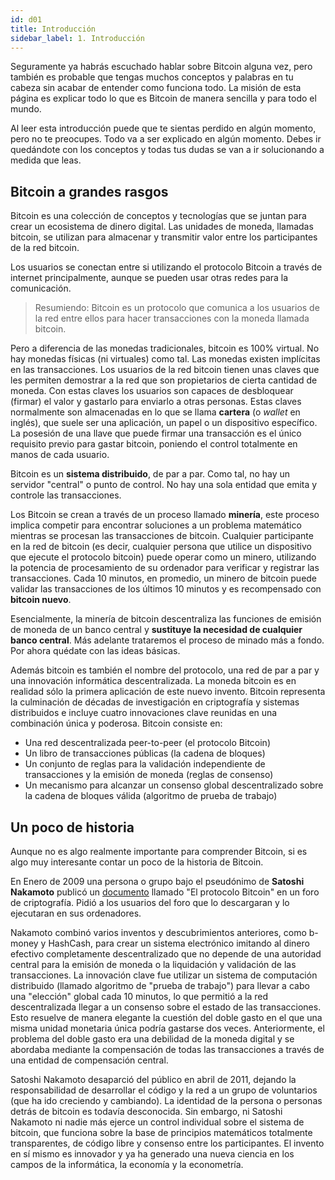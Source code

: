 ```yaml
---
id: d01
title: Introducción
sidebar_label: 1. Introducción
---
```


Seguramente ya habrás escuchado hablar sobre Bitcoin alguna vez, pero también es probable que tengas muchos conceptos y palabras
en tu cabeza sin acabar de entender como funciona todo. La misión de esta página es explicar todo lo que es Bitcoin de manera sencilla y para todo el mundo.

Al leer esta introducción puede que te sientas perdido en algún momento, pero no te preocupes. Todo va a ser explicado en algún momento. Debes ir quedándote con los conceptos y todas tus dudas se van a ir solucionando a medida que leas.

## Bitcoin a grandes rasgos

Bitcoin es una colección de conceptos y tecnologías que se juntan para crear un ecosistema de dinero digital. Las unidades de moneda, llamadas bitcoin, se utilizan para almacenar y transmitir valor entre los participantes de la red bitcoin.

Los usuarios se conectan entre si utilizando el protocolo Bitcoin a través de internet principalmente, aunque se pueden usar otras redes para la comunicación. 

> Resumiendo: Bitcoin es un protocolo que comunica a los usuarios de la red entre ellos para hacer transacciones con la moneda llamada bitcoin.

Pero a diferencia de las monedas tradicionales, bitcoin es 100% virtual. No hay monedas físicas (ni virtuales) como tal. Las monedas existen implícitas en las transacciones. Los usuarios de la red bitcoin tienen unas claves que les permiten demostrar a la red que son propietarios de cierta cantidad de moneda. Con estas claves los usuarios son capaces de desbloquear (firmar) el valor y gastarlo para enviarlo a otras personas. Estas claves normalmente son almacenadas en lo que se llama **cartera** (o *wallet* en inglés), que suele ser una aplicación, un papel o un dispositivo específico. La posesión de una llave que puede firmar una transacción es el único requisito previo para gastar bitcoin, poniendo el control totalmente en manos de cada usuario.

Bitcoin es un **sistema distribuido**, de par a par. Como tal, no hay un servidor "central" o punto de control. No hay una sola entidad que emita y controle las transacciones.

Los Bitcoin se crean a través de un proceso llamado **minería**, este proceso implica competir para encontrar soluciones a un problema matemático mientras se procesan las transacciones de bitcoin. Cualquier participante en la red de bitcoin (es decir, cualquier persona que utilice un dispositivo que ejecute el protocolo bitcoin) puede operar como un minero, utilizando la potencia de procesamiento de su ordenador para verificar y registrar las transacciones. Cada 10 minutos, en promedio, un minero de bitcoin puede validar las transacciones de los últimos 10 minutos y es recompensado con **bitcoin nuevo**. 

Esencialmente, la minería de bitcoin descentraliza las funciones de emisión de moneda de un banco central y **sustituye la necesidad de cualquier banco central**. Más adelante trataremos el proceso de minado más a fondo. Por ahora quédate con las ideas básicas.

Además bitcoin es también el nombre del protocolo, una red de par a par y una innovación informática descentralizada. La moneda bitcoin es en realidad sólo la primera aplicación de este nuevo invento. Bitcoin representa la culminación de décadas de investigación en criptografía y sistemas distribuidos e incluye cuatro innovaciones clave reunidas en una combinación única y poderosa. Bitcoin consiste en:

* Una red descentralizada peer-to-peer (el protocolo Bitcoin)
* Un libro de transacciones públicas (la cadena de bloques)
* Un conjunto de reglas para la validación independiente de transacciones y la emisión de moneda (reglas de consenso)
* Un mecanismo para alcanzar un consenso global descentralizado sobre la cadena de bloques válida (algoritmo de prueba de trabajo)

## Un poco de historia

Aunque no es algo realmente importante para comprender Bitcoin, si es algo muy interesante contar un poco de la historia de Bitcoin.

En Enero de 2009 una persona o grupo bajo el pseudónimo de **Satoshi Nakamoto** publicó un [documento](https://bitcoin.org/files/bitcoin-paper/bitcoin_es.pdf) llamado "El protocolo Bitcoin" en un foro de criptografía. Pidió a los usuarios del foro que lo descargaran y lo ejecutaran en sus ordenadores.

Nakamoto combinó varios inventos y descubrimientos anteriores, como b-money y HashCash, para crear un sistema electrónico imitando al dinero efectivo completamente descentralizado que no depende de una autoridad central para la emisión de moneda o la liquidación y validación de las transacciones. La innovación clave fue utilizar un sistema de computación distribuido (llamado algoritmo de "prueba de trabajo") para llevar a cabo una "elección" global cada 10 minutos, lo que permitió a la red descentralizada llegar a un consenso sobre el estado de las transacciones. Esto resuelve de manera elegante la cuestión del doble gasto en el que una misma unidad monetaria única podría gastarse dos veces. Anteriormente, el problema del doble gasto era una debilidad de la moneda digital y se abordaba mediante la compensación de todas las transacciones a través de una entidad de compensación central.

Satoshi Nakamoto desaparció del público en abril de 2011, dejando la responsabilidad de desarrollar el código y la red a un grupo de voluntarios (que ha ido creciendo y cambiando). La identidad de la persona o personas detrás de bitcoin es todavía desconocida. Sin embargo, ni Satoshi Nakamoto ni nadie más ejerce un control individual sobre el sistema de bitcoin, que funciona sobre la base de principios matemáticos totalmente transparentes, de código libre y consenso entre los participantes. El invento en sí mismo es innovador y ya ha generado una nueva ciencia en los campos de la informática, la economía y la econometría.